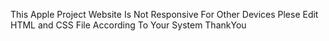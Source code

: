 This Apple Project Website Is Not Responsive For Other Devices
Plese Edit HTML and CSS File According To Your System
ThankYou
